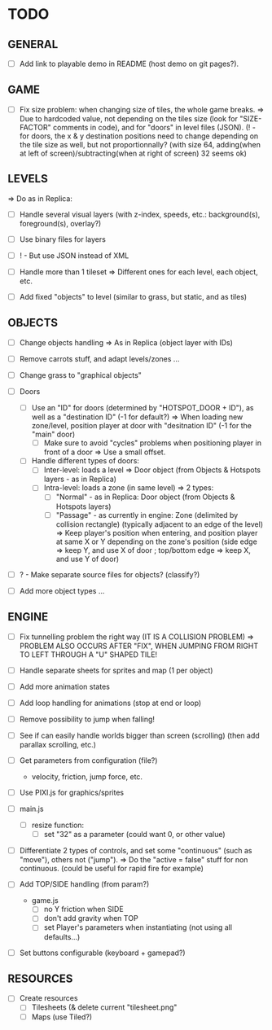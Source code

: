 # TODO

## GENERAL

  - [ ] Add link to playable demo in README (host demo on git pages?).


## GAME

  - [ ] Fix size problem: when changing size of tiles, the whole game breaks.
    => Due to hardcoded value, not depending on the tiles size (look for "SIZE-FACTOR" comments in code), and for "doors" in level files (JSON).
    (! - for doors, the x & y destination positions need to change depending on the tile size as well, but not proportionnally? (with size 64, adding(when at left of screen)/subtracting(when at right of screen) 32 seems ok)


## LEVELS

  => Do as in Replica:
  - [ ] Handle several visual layers (with z-index, speeds, etc.: background(s), foreground(s), overlay?)
  - [ ] Use binary files for layers
  - [ ] ! - But use JSON instead of XML
  - [ ] Handle more than 1 tileset
    => Different ones for each level, each object, etc.
  - [ ] Add fixed "objects" to level (similar to grass, but static, and as tiles)


## OBJECTS

  - [ ] Change objects handling
    => As in Replica (object layer with IDs)
  - [ ] Remove carrots stuff, and adapt levels/zones ...
  - [ ] Change grass to "graphical objects"
  - [ ] Doors
    - [ ] Use an "ID" for doors (determined by "HOTSPOT_DOOR + ID"), as well as a "destination ID" (-1 for default?)
      => When loading new zone/level, position player at door with "desitnation ID" (-1 for the "main" door)
      - [ ] Make sure to avoid "cycles" problems when positioning player in front of a door
        => Use a small offset.
    - [ ] Handle different types of doors:
      - [ ] Inter-level: loads a level
        => Door object (from Objects & Hotspots layers - as in Replica)
      - [ ] Intra-level: loads a zone (in same level)
        => 2 types:
          - [ ] "Normal" - as in Replica: Door object (from Objects & Hotspots layers)
          - [ ] "Passage" - as currently in engine: Zone (delimited by collision rectangle) (typically adjacent to an edge of the level)
            => Keep player's position when entering, and position player at same X or Y depending on the zone's position (side edge => keep Y, and use X of door ; top/bottom edge => keep X, and use Y of door)
  - [ ] ? - Make separate source files for objects? (classify?)
  - [ ] Add more object types ...


## ENGINE

  - [ ] Fix tunnelling problem the right way (IT IS A COLLISION PROBLEM)
      => PROBLEM ALSO OCCURS AFTER "FIX", WHEN JUMPING FROM RIGHT TO LEFT THROUGH A "U" SHAPED TILE!
  - [ ] Handle separate sheets for sprites and map (1 per object)
  - [ ] Add more animation states
  - [ ] Add loop handling for animations (stop at end or loop)
  - [ ] Remove possibility to jump when falling!
  - [ ] See if can easily handle worlds bigger than screen (scrolling)
      (then add parallax scrolling, etc.)
  - [ ] Get parameters from configuration (file?)
      - velocity, friction, jump force, etc.
  - [ ] Use PIXI.js for graphics/sprites
  - [ ] main.js
      - [ ] resize function:
          - [ ] set "32" as a parameter (could want 0, or other value)
  - [ ] Differentiate 2 types of controls, and set some "continuous" (such as "move"), others not ("jump").
      => Do the "active = false" stuff for non continuous.
      (could be useful for rapid fire for example)
  - [ ] Add TOP/SIDE handling (from param?)
      - game.js
          - [ ] no Y friction when SIDE
          - [ ] don't add gravity when TOP
          - [ ] set Player's parameters when instantiating (not using all defaults...)
  - [ ] Set buttons configurable (keyboard + gamepad?)


## RESOURCES

- [ ] Create resources
    - [ ] Tilesheets (& delete current "tilesheet.png"
    - [ ] Maps (use Tiled?)
